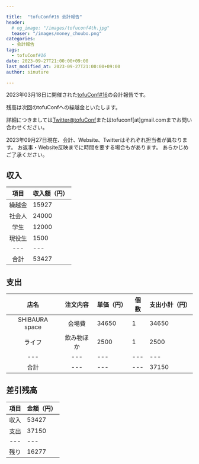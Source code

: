 ```yaml
---

title:  "tofuConf#16 会計報告"
header:
  # og_image: "/images/tofuconf4th.jpg"
  teaser: "/images/money_choubo.png"
categories:
  - 会計報告
tags:
  - tofuConf#16
date: 2023-09-27T21:00:00+09:00
last_modified_at: 2023-09-27T21:00:00+09:00
author: sinuture

---
```


2023年03月18日に開催された[tofuConf#16](/2023-07-18/16th-tofuconf-general.html)の会計報告です。
<!-- 2023年03月18日に開催された[tofuConf#16](/2023-09-25/we-held-the-16th-tofuconf.html)の会計報告です。 -->

残高は次回のtofuConfへの繰越金といたします。

詳細につきましては[Twitter@tofuConf](https://twitter.com/tofuconf)またはtofuconf[at]gmail.comまでお問い合わせください。

2023年09月27日現在、会計、Website、Twitterはそれぞれ担当者が異なります。
お返事・Website反映までに時間を要する場合もがあります。
あらかじめご了承ください。

## 収入

|	項目	|	収入額（円）	|
|:---:|---|
| 繰越金 | 15927 |
| 社会人 | 24000 |
| 学生 | 12000 |
| 現役生 | 1500 |
|---|---|
| 合計 | 53427 |

## 支出

|	店名	|	注文内容	|	単価（円）	|	個数	|	支出小計（円）	|
|:---:|:---:|---|---|---|
| SHIBAURA space | 会場費 | 34650 | 1 | 34650 |
| ライフ | 飲み物ほか | 2500 | 1 | 2500 |
|---|---|---|---|---|
| 合計 |---|---|---| 37150 |


## 差引残高

| 項目 | 金額（円） |
|:---:|---|
| 収入 | 53427 |
| 支出 | 37150 |
|---|---|
| 残り | 16277 |

<style type="text/css">
<!--
table {
  width:auto;
  margin-left:auto;
  margin-right:auto;
}
-->
</style>

